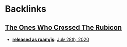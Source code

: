
# Backlinks
## [The Ones Who Crossed The Rubicon](<The Ones Who Crossed The Rubicon.md>)
- **[released as roam/js](<released as roam/js.md>):** [July 28th, 2020](<July 28th, 2020.md>)

